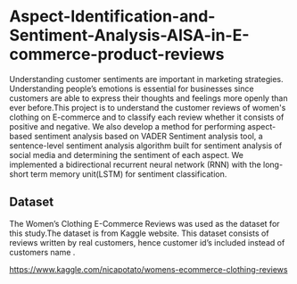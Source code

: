 # Aspect-Identification-and-Sentiment-Analysis-AISA-in-E-commerce-product-reviews

Understanding customer sentiments are important in marketing strategies. Understanding people’s emotions is essential for businesses since customers are able to express their thoughts and feelings more openly than ever before.This project is to understand the customer reviews of women's clothing on E-commerce and to classify each review whether it consists of positive and negative. We also develop a method for performing aspect-based sentiment analysis based on VADER Sentiment analysis tool, a sentence-level sentiment analysis algorithm built for sentiment analysis of social media and determining the sentiment of each aspect. We implemented a bidirectional recurrent neural network (RNN) with the long-short term memory unit(LSTM) for sentiment classification.


## Dataset

The Women’s Clothing E-Commerce Reviews was used as the dataset for this study.The dataset is from Kaggle website. This dataset consists of reviews written by real customers, hence customer id’s included instead of customers name .

https://www.kaggle.com/nicapotato/womens-ecommerce-clothing-reviews